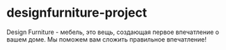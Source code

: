 # designfurniture-project
Design Furniture - мебель, это вещь, создающая первое впечатление о вашем доме. Мы поможем вам сложить правильное впечатление!
